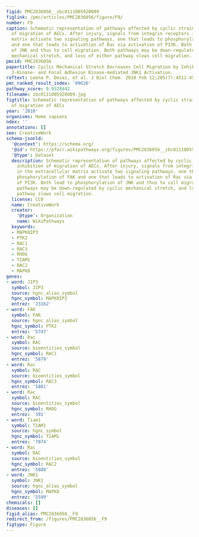 ```yaml
---
figid: PMC2836056__zbc0111005920009
figlink: /pmc/articles/PMC2836056/figure/F9/
number: F9
caption: Schematic representation of pathways affected by cyclic strain causing inhibition
  of migration of AECs. After injury, signals from integrin receptors in the extracellular
  matrix activate two signaling pathways, one that leads to phosphorylation of FAK
  and one that leads to activation of Rac via activation of PI3K. Both lead to phosphorylation
  of JNK and thus to cell migration. Both pathways may be down-regulated by cyclic
  mechanical stretch, and loss of either pathway slows cell migration.
pmcid: PMC2836056
papertitle: Cyclic Mechanical Stretch Decreases Cell Migration by Inhibiting Phosphatidylinositol
  3-Kinase- and Focal Adhesion Kinase-mediated JNK1 Activation.
reftext: Leena P. Desai, et al. J Biol Chem. 2010 Feb 12;285(7):4511-4519.
pmc_ranked_result_index: '89626'
pathway_score: 0.9328442
filename: zbc0111005920009.jpg
figtitle: Schematic representation of pathways affected by cyclic strain causing inhibition
  of migration of AECs
year: '2010'
organisms: Homo sapiens
ndex: ''
annotations: []
seo: CreativeWork
schema-jsonld:
  '@context': https://schema.org/
  '@id': https://pfocr.wikipathways.org/figures/PMC2836056__zbc0111005920009.html
  '@type': Dataset
  description: Schematic representation of pathways affected by cyclic strain causing
    inhibition of migration of AECs. After injury, signals from integrin receptors
    in the extracellular matrix activate two signaling pathways, one that leads to
    phosphorylation of FAK and one that leads to activation of Rac via activation
    of PI3K. Both lead to phosphorylation of JNK and thus to cell migration. Both
    pathways may be down-regulated by cyclic mechanical stretch, and loss of either
    pathway slows cell migration.
  license: CC0
  name: CreativeWork
  creator:
    '@type': Organization
    name: WikiPathways
  keywords:
  - MAPK8IP3
  - PTK2
  - RAC1
  - RAC3
  - RHOG
  - TIAM1
  - RAC2
  - MAPK8
genes:
- word: JIP3
  symbol: JIP3
  source: hgnc_alias_symbol
  hgnc_symbol: MAPK8IP3
  entrez: '23162'
- word: FAK
  symbol: FAK
  source: hgnc_alias_symbol
  hgnc_symbol: PTK2
  entrez: '5747'
- word: Rac
  symbol: RAC
  source: bioentities_symbol
  hgnc_symbol: RAC1
  entrez: '5879'
- word: Rac
  symbol: RAC
  source: bioentities_symbol
  hgnc_symbol: RAC3
  entrez: '5881'
- word: Rac
  symbol: RAC
  source: bioentities_symbol
  hgnc_symbol: RHOG
  entrez: '391'
- word: Tiam1
  symbol: TIAM1
  source: hgnc_symbol
  hgnc_symbol: TIAM1
  entrez: '7074'
- word: Rac
  symbol: RAC
  source: bioentities_symbol
  hgnc_symbol: RAC2
  entrez: '5880'
- word: JNK1
  symbol: JNK1
  source: hgnc_alias_symbol
  hgnc_symbol: MAPK8
  entrez: '5599'
chemicals: []
diseases: []
figid_alias: PMC2836056__F9
redirect_from: /figures/PMC2836056__F9
figtype: Figure
---
```


